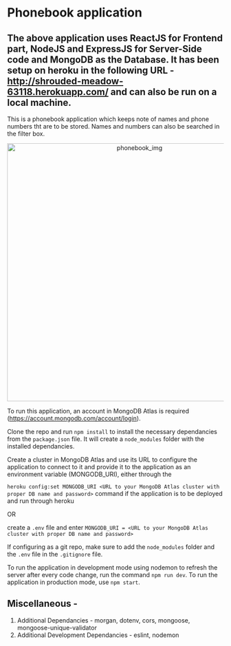 # Phonebook application

## The above application uses ReactJS for Frontend part, NodeJS and ExpressJS for Server-Side code and MongoDB as the Database. It has been setup on heroku in the following URL - http://shrouded-meadow-63118.herokuapp.com/ and can also be run on a local machine.

This is a phonebook application which keeps note of names and phone numbers tht are to be stored. Names and numbers can also be searched in the filter box.

<p align= "center"><img width="600" height="600" src="https://user-images.githubusercontent.com/65642947/137970473-28c60961-e316-49a8-932d-209fc254c343.png?raw=true" alt="phonebook_img"/></p>

To run this application, an account in MongoDB Atlas is required (https://account.mongodb.com/account/login). 

Clone the repo and run `npm install` to install the necessary dependancies from the `package.json` file. It will create a `node_modules` folder with the installed dependancies.

Create a cluster in MongoDB Atlas and use its URL to configure the application to connect to it and provide it to the application as an environment variable (MONGODB_URI), either through the 

`heroku config:set MONGODB_URI <URL to your MongoDB Atlas cluster with proper DB name and password>` 
command if the application is to be deployed and run through heroku 

OR 

create a `.env` file and enter 
`MONGODB_URI = <URL to your MongoDB Atlas cluster with proper DB name and password>`

If configuring as a git repo, make sure to add the `node_modules` folder and the `.env` file in the `.gitignore` file.

To run the application in development mode using nodemon to refresh the server after every code change, run the command `npm run dev`. To run the application in production mode, use `npm start`.

## Miscellaneous -
1. Additional Dependancies - morgan, dotenv, cors, mongoose, mongoose-unique-validator
2. Additional Development Dependancies - eslint, nodemon
